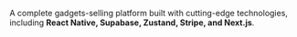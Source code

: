 A complete gadgets-selling platform built with cutting-edge technologies, including **React Native, Supabase, Zustand, Stripe, and Next.js**.
